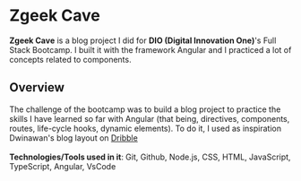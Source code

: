 # Zgeek Cave
**Zgeek Cave** is a blog project I did for **DIO (Digital Innovation One)**'s Full Stack Bootcamp. I built it with the framework Angular and I practiced a lot of concepts related to components.

## Overview

The challenge of the bootcamp was to build a blog project to practice the skills I have learned so far with Angular (that being, directives, components, routes, life-cycle hooks, dynamic elements). To do it, I used as inspiration Dwinawan's blog layout on <a href="https://dribbble.com/shots/18089191-Blog-Layout" target="_blank">Dribble</a>
<br><br>
**Technologies/Tools used in it**: Git, Github, Node.js, CSS, HTML, JavaScript, TypeScript, Angular, VsCode
